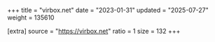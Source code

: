 +++
title = "virbox.net"
date = "2023-01-31"
updated = "2025-07-27"
weight = 135610

[extra]
source = "https://virbox.net"
ratio = 1
size = 132
+++
